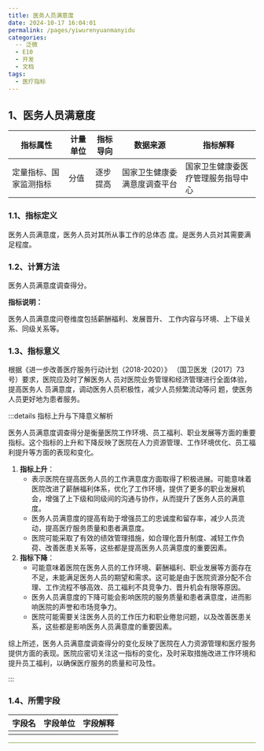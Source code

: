 ```yaml
---
title: 医务人员满意度
date: 2024-10-17 16:04:01
permalink: /pages/yiwurenyuanmanyidu
categories: 
  -- 泛微
  - E10
  - 开发
  - 文档
tags: 
  - 医疗指标
---
```




## 1、医务人员满意度

| 指标属性               | 计量单位 | 指标导向 | 数据来源                     | 指标解释                           |
| ---------------------- | -------- | -------- | ---------------------------- | ---------------------------------- |
| 定量指标、国家监测指标 | 分值     | 逐步提高 | 国家卫生健康委满意度调查平台 | 国家卫生健康委医疗管理服务指导中心 |

### 1.1、指标定义

医务人员满意度，医务人员对其所从事工作的总体态 度。是医务人员对其需要满足程度。

### 1.2、计算方法

医务人员满意度调查得分。

**指标说明：**

医务人员满意度问卷维度包括薪酬福利、发展晋升、 工作内容与环境、上下级关系、同级关系等。

### 1.3、指标意义

根据《进一步改善医疗服务行动计划（2018-2020）》 （国卫医发〔2017〕73 号）要求，医院应及时了解医务人 员对医院业务管理和经济管理进行全面体验，提高医务人 员满意度，调动医务人员积极性，减少人员频繁流动等问 题，使医务人员更好地为患者服务。

:::details 指标上升与下降意义解析

医务人员满意度调查得分是衡量医院工作环境、员工福利、职业发展等方面的重要指标。这个指标的上升和下降反映了医院在人力资源管理、工作环境优化、员工福利提升等方面的表现和变化。

1. **指标上升**：
   - 表示医院在提高医务人员的工作满意度方面取得了积极进展。可能意味着医院改进了薪酬福利体系，优化了工作环境，提供了更多的职业发展机会，增强了上下级和同级间的沟通与协作，从而提升了医务人员的满意度。
   - 医务人员满意度的提高有助于增强员工的忠诚度和留存率，减少人员流动，提高医疗服务质量和患者满意度。
   - 医院可能采取了有效的绩效管理措施，如合理化晋升制度、减轻工作负荷、改善医患关系等，这些都是提高医务人员满意度的重要因素。
2. **指标下降**：
   - 可能意味着医院在医务人员的工作环境、薪酬福利、职业发展等方面存在不足，未能满足医务人员的期望和需求。这可能是由于医院资源分配不合理、工作流程不够高效、员工福利不具竞争力、晋升机会有限等原因。
   - 医务人员满意度的下降可能会影响医院的服务质量和患者满意度，进而影响医院的声誉和市场竞争力。
   - 医院可能需要关注医务人员的工作压力和职业倦怠问题，以及改善医患关系，这些都是影响医务人员满意度的重要因素。

综上所述，医务人员满意度调查得分的变化反映了医院在人力资源管理和医疗服务提供方面的表现。医院应密切关注这一指标的变化，及时采取措施改进工作环境和提升员工福利，以确保医疗服务的质量和可及性。

:::

### 1.4、所需字段

| 字段名 | 字段单位 | 字段解释 |
| ------ | -------- | -------- |
|        |          |          |

<hr style="background-color:#7ba53b">

